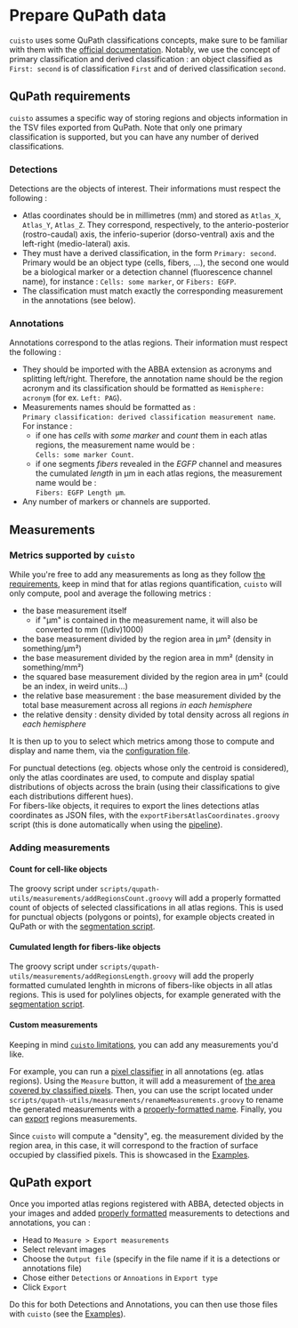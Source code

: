 # Prepare QuPath data

`cuisto` uses some QuPath classifications concepts, make sure to be familiar with them with the [official documentation](https://qupath.readthedocs.io/en/stable/docs/concepts/classifications.html#classifications-derived-classifications). Notably, we use the concept of primary classification and derived classification : an object classified as `First: second` is of classification `First` and of derived classification `second`.

## QuPath requirements
`cuisto` assumes a specific way of storing regions and objects information in the TSV files exported from QuPath. Note that only one primary classification is supported, but you can have any number of derived classifications.

### Detections
Detections are the objects of interest. Their informations must respect the following :

+ Atlas coordinates should be in millimetres (mm) and stored as `Atlas_X`, `Atlas_Y`, `Atlas_Z`. They correspond, respectively, to the anterio-posterior (rostro-caudal) axis, the inferio-superior (dorso-ventral) axis and the left-right (medio-lateral) axis.
+ They must have a derived classification, in the form `Primary: second`. Primary would be an object type (cells, fibers, ...), the second one would be a biological marker or a detection channel (fluorescence channel name), for instance : `Cells: some marker`, or `Fibers: EGFP`.
+ The classification must match exactly the corresponding measurement in the annotations (see below).

### Annotations
Annotations correspond to the atlas regions. Their information must respect the following :

+ They should be imported with the ABBA extension as acronyms and splitting left/right. Therefore, the annotation name should be the region acronym and its classification should be formatted as `Hemisphere: acronym` (for ex. `Left: PAG`).
+ Measurements names should be formatted as :  
`Primary classification: derived classification measurement name`.  
For instance :  
    + if one has *cells* with *some marker* and *count* them in each atlas regions, the measurement name would be :  
    `Cells: some marker Count`.
    + if one segments *fibers* revealed in the *EGFP* channel and measures the cumulated *length* in µm in each atlas regions, the measurement name would be :  
`Fibers: EGFP Length µm`.
+ Any number of markers or channels are supported.

## Measurements

### Metrics supported by `cuisto`
While you're free to add any measurements as long as they follow [the requirements](#qupath-requirements), keep in mind that for atlas regions quantification, `cuisto` will only compute, pool and average the following metrics :

- the base measurement itself
    - if "µm" is contained in the measurement name, it will also be converted to mm (\(\div\)1000)
- the base measurement divided by the region area in µm² (density in something/µm²)
- the base measurement divided by the region area in mm² (density in something/mm²)
- the squared base measurement divided by the region area in µm² (could be an index, in weird units...)
- the relative base measurement : the base measurement divided by the total base measurement across all regions *in each hemisphere*
- the relative density : density divided by total density across all regions *in each hemisphere*

It is then up to you to select which metrics among those to compute and display and name them, via the [configuration file](main-configuration-files.md#configtoml).

For punctual detections (eg. objects whose only the centroid is considered), only the atlas coordinates are used, to compute and display spatial distributions of objects across the brain (using their classifications to give each distributions different hues).  
For fibers-like objects, it requires to export the lines detections atlas coordinates as JSON files, with the `exportFibersAtlasCoordinates.groovy` script (this is done automatically when using the [pipeline](guide-pipeline.md)).

### Adding measurements
#### Count for cell-like objects
The groovy script under `scripts/qupath-utils/measurements/addRegionsCount.groovy` will add a properly formatted count of objects of selected classifications in all atlas regions. This is used for punctual objects (polygons or points), for example objects created in QuPath or with the [segmentation script](api-script-segment.md).

#### Cumulated length for fibers-like objects
The groovy script under `scripts/qupath-utils/measurements/addRegionsLength.groovy` will add the properly formatted cumulated lenghth in microns of fibers-like objects in all atlas regions. This is used for polylines objects, for example generated with the [segmentation script](api-script-segment.md).

#### Custom measurements
Keeping in mind [`cuisto` limitations](#metrics-supported-by-cuisto), you can add any measurements you'd like.

For example, you can run a [pixel classifier](https://qupath.readthedocs.io/en/stable/docs/tutorials/pixel_classification.html) in all annotations (eg. atlas regions). Using the `Measure` button, it will add a measurement of [the area covered by classified pixels](https://qupath.readthedocs.io/en/stable/docs/tutorials/measuring_areas.html#generating-results). Then, you can use the script located under `scripts/qupath-utils/measurements/renameMeasurements.groovy` to rename the generated measurements with a [properly-formatted name](#annotations). Finally, you can [export](#qupath-export) regions measurements.

Since `cuisto` will compute a "density", eg. the measurement divided by the region area, in this case, it will correspond to the fraction of surface occupied by classified pixels. This is showcased in the [Examples](demo_notebooks/fibers_coverage.ipynb).

## QuPath export
Once you imported atlas regions registered with ABBA, detected objects in your images and added [properly formatted](#qupath-requirements) measurements to detections and annotations, you can : 

+ Head to `Measure > Export measurements`
+ Select relevant images
+ Choose the `Output file` (specify in the file name if it is a detections or annotations file)
+ Chose either `Detections` or `Annoations` in `Export type`
+ Click `Export`

Do this for both Detections and Annotations, you can then use those files with `cuisto` (see the [Examples](main-using-notebooks.md)).

